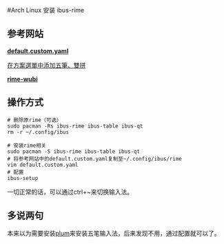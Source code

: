 #Arch  Linux 安装 ibus-rime 

## 参考网站

[**default.custom.yaml**](https://gist.github.com/lotem/2309739)

[在方案選單中添加五筆、雙拼](https://github.com/rime/home/wiki/CustomizationGuide#%E5%9C%A8%E6%96%B9%E6%A1%88%E9%81%B8%E5%96%AE%E4%B8%AD%E6%B7%BB%E5%8A%A0%E4%BA%94%E7%AD%86%E9%9B%99%E6%8B%BC)

[**rime-wubi**](https://github.com/rime/rime-wubi)



## 操作方式

```shell
# 删除原rime（可选）
sudo pacman -Rs ibus-rime ibus-table ibus-qt
rm -r ~/.config/ibus

# 安装rime相关
sudo pacman -S ibus-rime ibus-table ibus-qt
# 将参考网站中的default.custom.yaml复制至~/.config/ibus/rime
vim default.custom.yaml 
# 配置
ibus-setup
```

一切正常的话，可以通过ctrl+~来切换输入法。



## 多说两句

本来以为需要安装[plum](https://github.com/rime/plum)来安装五笔输入法，后来发现不用，通过配置就可以了。